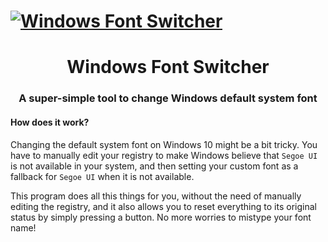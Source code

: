 # [![Windows Font Switcher](https://projects.dabolus.com/WinFontSwitcher/icon.svg)](https://github.com/Dabolus/WinFontSwitcher/releases/latest)
<h1 align="center">Windows Font Switcher</h1>
<h3 align="center">A super-simple tool to change Windows default system font</h3>

#### How does it work?
Changing the default system font on Windows 10 might be a bit tricky.
You have to manually edit your registry to make Windows believe that
`Segoe UI` is not available in your system, and then setting your custom
font as a fallback for `Segoe UI` when it is not available.

This program does all this things for you, without the need of manually
editing the registry, and it also allows you to reset everything to its
original status by simply pressing a button.
No more worries to mistype your font name!
